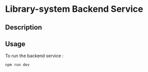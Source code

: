 # Library-system Backend Service

## Description

## Usage

To run the backend service :

```bash
npm run dev
```

